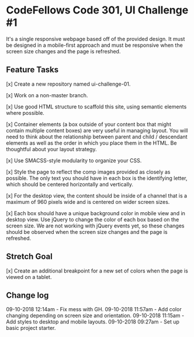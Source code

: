 # CodeFellows Code 301, UI Challenge #1

It's a single responsive webpage based off of the provided design. It must be designed in a mobile-first approach and must be responsive when the screen size changes and the page is refreshed.

## Feature Tasks

[x] Create a new repository named ui-challenge-01.

[x] Work on a non-master branch.

[x] Use good HTML structure to scaffold this site, using semantic elements where possible.

[x] Container elements (a box outside of your content box that might contain multiple content boxes) are very useful in managing layout. You will need to think about the relationship between parent and child / descendant elements as well as the order in which you place them in the HTML. Be thoughtful about your layout strategy.

[x] Use SMACSS-style modularity to organize your CSS.

[x] Style the page to reflect the comp images provided as closely as possible. The only text you should have in each box is the identifying letter, which should be centered horizontally and vertically.

[x] For the desktop view, the content should be inside of a channel that is a maximum of 960 pixels wide and is centered on wider screen sizes.

[x] Each box should have a unique background color in mobile view and in desktop view. Use jQuery to change the color of each box based on the screen size. We are not working with jQuery events yet, so these changes should be observed when the screen size changes and the page is refreshed.

## Stretch Goal

[x] Create an additional breakpoint for a new set of colors when the page is viewed on a tablet.

## Change log

09-10-2018 12:14am - Fix mess with GH.
09-10-2018 11:57am - Add color changing depending on screen size and orientation.
09-10-2018 11:15am - Add styles to desktop and mobile layouts.
09-10-2018 09:27am - Set up basic project starter.
